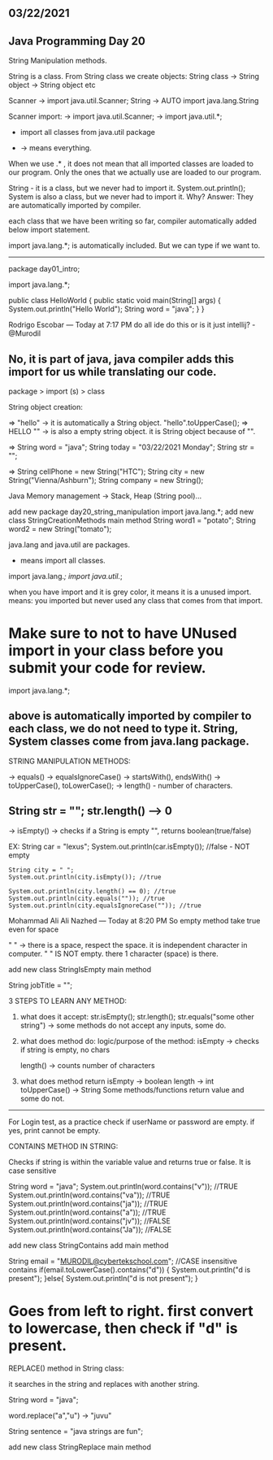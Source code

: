 
03/22/2021
----------

Java Programming Day 20
-----------------------

String Manipulation methods.

String is a class. From String class we create objects:
String class -> String object
-> String object etc

Scanner -> import java.util.Scanner;
String  -> AUTO import java.lang.String


Scanner import:
-> import java.util.Scanner;
-> import java.util.*;
- import all classes from java.util package
* -> means everything.

When we use .* , it does not mean that all imported classes are loaded to our program. Only the ones that we actually use are loaded to our program.

String - it is a class, but we never had to import it.
System.out.println();
System is also a class, but we never had to import it.
Why?
Answer: They are automatically imported by compiler.

each class that we have been writing so far, compiler automatically added below import statement.

import java.lang.*; is automatically included.
But we can type if we want to.

-----------------------------------------------

package day01_intro;

import java.lang.*;

public class HelloWorld {
public static void main(String[] args) {
System.out.println("Hello World");
String word = "java";
}
}

Rodrigo Escobar — Today at 7:17 PM
do all ide do this or is it just intellij? - @Murodil

No, it is part of java, java compiler adds this import for us while translating our code.
-------------------------- 
package > import (s) > class

String object creation:

=> "hello" -> it is automatically a String object.
"hello".toUpperCase(); => HELLO
"" -> is also a empty string object. it is String object because of "".

=> String word = "java";
String today = "03/22/2021 Monday";
String str = "";

=> String cellPhone = new String("HTC");
String city = new String("Vienna/Ashburn");
String company = new String();

Java Memory management -> Stack, Heap (String pool)...

add new package day20_string_manipulation
import java.lang.*;
add new class StringCreationMethods
main method
String word1 = "potato";
String word2 = new String("tomato");

java.lang and java.util are packages.
* means import all classes.

import java.lang.*;
import java.util.*;

when you have import and it is grey color, it means it is a unused import. means: you imported but never used any class that comes from that import.

Make sure to not to have UNused import in your class before you submit your code for review.
==============================================

import java.lang.*;

above is automatically imported by compiler to each class, we do not need to type it.
String, System classes come from java.lang package.
-------------------------

STRING MANIPULATION METHODS:

-> equals()
-> equalsIgnoreCase()
-> startsWith(), endsWith()
-> toUpperCase(), toLowerCase();
-> length() - number of characters.

String str = "";
str.length() --> 0
---------------------
-> isEmpty() -> checks if a String is empty  "", returns boolean(true/false)

EX:
String car = "lexus";
System.out.println(car.isEmpty()); //false - NOT empty

	String city = " ";
	System.out.println(city.isEmpty()); //true

	System.out.println(city.length() == 0); //true
	System.out.println(city.equals("")); //true
	System.out.println(city.equalsIgnoreCase("")); //true


Mohammad Ali Ali Nazhed — Today at 8:20 PM
So empty method take true even for space


" " -> there is a space, respect the space. it is independent character in computer.
" " IS NOT empty. there 1 character (space) is there.

add new class StringIsEmpty
main method

String jobTitle = "";


3 STEPS TO LEARN ANY METHOD:

1) what does it accept:
   str.isEmpty();
   str.length();
   str.equals("some other string")
   -> some methods do not accept any inputs, some do.

2) what does method do: logic/purpose of the method:
   isEmpty -> checks if string is empty, no chars

   length() -> counts number of characters

3) what does method return
   isEmpty -> boolean
   length -> int
   toUpperCase() -> String
   Some methods/functions return value and some do not.
--------------------------------------

For Login test, as a practice check if userName or password are empty. if yes, print cannot be empty.

CONTAINS METHOD IN STRING:

Checks if string is within the variable value and returns true or false. It is case sensitive

String word = "java";
System.out.println(word.contains("v"));  //TRUE
System.out.println(word.contains("va")); //TRUE
System.out.println(word.contains("ja")); //TRUE
System.out.println(word.contains("a"));  //TRUE
System.out.println(word.contains("jv")); //FALSE
System.out.println(word.contains("Ja")); //FALSE

add new class StringContains
add main method

String email = "MURODIL@cybertekschool.com";
//CASE insensitive contains
if(email.toLowerCase().contains("d")) {
System.out.println("d is present");
}else{
System.out.println("d is not present");
}

Goes from left to right. first convert to lowercase, then check if "d" is present.
========================================

REPLACE() method in String class:

it searches in the string and replaces with another string.

String word = "java";

word.replace("a","u") -> "juvu"

String sentence = "java strings are fun";

add new class StringReplace
main method
